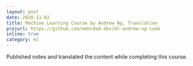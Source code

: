 ```yaml
---
layout: post
date: 2020-11-02
title: Machine Learning Course by Andrew Ng, Translation
projurl: https://github.com/mehrdad-dev/ml-andrew-ng-code
inline: true
category: ml
---
```


Published notes and translated the content while completing this course.